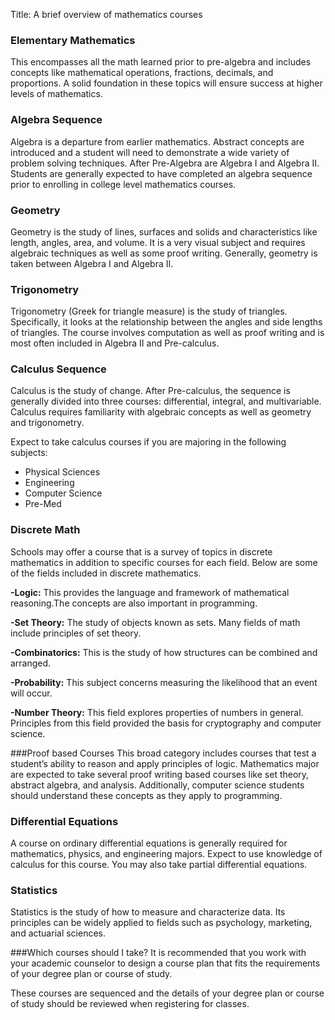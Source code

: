 

Title: A brief overview of mathematics courses


<!--- Here is a listing of mathematics courses you may encounter throughout your education. --->


### Elementary Mathematics
This encompasses all the math learned prior to pre-algebra and includes concepts like mathematical operations, fractions, decimals, and proportions. A solid foundation in these topics will ensure success at higher levels of mathematics.

### Algebra Sequence

Algebra is a departure from earlier mathematics. Abstract concepts are introduced and a student will need to demonstrate a wide variety of problem solving techniques. After Pre-Algebra are Algebra I and Algebra II. Students are generally expected to have completed an algebra sequence prior to enrolling in college level mathematics courses.

### Geometry
Geometry is the study of lines, surfaces and solids and characteristics like length, angles, area, and volume. It is a very visual subject and requires algebraic techniques as well as some proof writing. Generally, geometry is taken between Algebra I and Algebra II.

### Trigonometry

Trigonometry (Greek for triangle measure) is the study of triangles. Specifically, it looks at the relationship between the angles and side lengths of triangles. The course involves computation as well as proof writing and is most often included in Algebra II and Pre-calculus.

### Calculus Sequence
Calculus is the study of change. After Pre-calculus, the sequence is generally divided into three courses: differential, integral, and multivariable. Calculus requires familiarity with algebraic concepts as well as geometry and trigonometry.

Expect to take calculus courses if you are majoring in the following subjects:

- Physical Sciences
- Engineering
- Computer Science
- Pre-Med

### Discrete Math

Schools may offer a course that is a survey of topics in discrete mathematics in addition to specific courses for each field. Below are some of the fields included in discrete mathematics.

**-Logic:** This provides the language and framework of mathematical reasoning.The concepts are also important in programming.

**-Set Theory:** The study of objects known as sets. Many fields of math include principles of set theory.

**-Combinatorics:** This is the study of how structures can be combined and arranged.

**-Probability:** This subject concerns measuring the likelihood that an event will occur.

**-Number Theory:** This field explores properties of numbers in general. Principles from this field provided the basis for cryptography and computer science.

###Proof based Courses
This broad category includes courses that test a student’s ability to reason and apply principles of logic. Mathematics major are expected to take several proof writing based courses like set theory, abstract algebra, and analysis. Additionally, computer science students should understand these concepts as they apply to programming.


### Differential Equations
A course on ordinary differential equations is generally required for mathematics, physics, and engineering majors. Expect to use knowledge of calculus for this course. You may also take partial differential equations.

### Statistics
Statistics is the study of how to measure and characterize data. Its principles can be widely applied to fields such as psychology, marketing, and actuarial sciences.

###Which courses should I take?
It is recommended that you work with your academic counselor to design a course plan that fits the requirements of your degree plan or course of study.

These courses are sequenced and the details of your degree plan or course of study should be reviewed when registering for classes.
